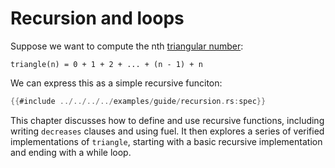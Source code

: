 # Recursion and loops

Suppose we want to compute the nth 
[triangular number](https://en.wikipedia.org/wiki/Triangular_number):

```
triangle(n) = 0 + 1 + 2 + ... + (n - 1) + n
```

We can express this as a simple recursive funciton:

```rust
{{#include ../../../../examples/guide/recursion.rs:spec}}
```

This chapter discusses how to define and use recursive functions,
including writing `decreases` clauses and using fuel.
It then explores a series of verified implementations of `triangle`,
starting with a basic recursive implementation and ending with a while loop.
